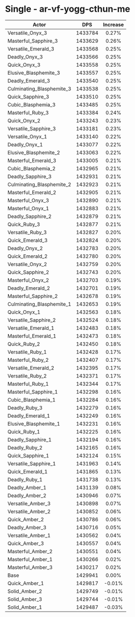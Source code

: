 # Single - ar-vf-yogg-cthun-me
| Actor | DPS | Increase |
|---|:---:|:---:|
|Versatile_Onyx_3|1433784|0.27%|
|Masterful_Sapphire_3|1433629|0.26%|
|Versatile_Emerald_3|1433568|0.25%|
|Deadly_Onyx_3|1433566|0.25%|
|Quick_Onyx_3|1433558|0.25%|
|Elusive_Blasphemite_3|1433557|0.25%|
|Deadly_Emerald_3|1433540|0.25%|
|Culminating_Blasphemite_3|1433538|0.25%|
|Quick_Sapphire_3|1433510|0.25%|
|Cubic_Blasphemia_3|1433485|0.25%|
|Masterful_Ruby_3|1433384|0.24%|
|Quick_Onyx_2|1433243|0.23%|
|Versatile_Sapphire_3|1433181|0.23%|
|Versatile_Onyx_1|1433140|0.22%|
|Deadly_Onyx_1|1433077|0.22%|
|Elusive_Blasphemite_2|1433063|0.22%|
|Masterful_Emerald_3|1433005|0.21%|
|Cubic_Blasphemia_2|1432965|0.21%|
|Deadly_Sapphire_3|1432931|0.21%|
|Culminating_Blasphemite_2|1432923|0.21%|
|Masterful_Emerald_2|1432905|0.21%|
|Masterful_Onyx_3|1432890|0.21%|
|Masterful_Onyx_1|1432883|0.21%|
|Deadly_Sapphire_2|1432879|0.21%|
|Quick_Ruby_3|1432877|0.21%|
|Versatile_Ruby_3|1432827|0.20%|
|Quick_Emerald_3|1432824|0.20%|
|Deadly_Onyx_2|1432783|0.20%|
|Quick_Emerald_2|1432780|0.20%|
|Versatile_Onyx_2|1432759|0.20%|
|Quick_Sapphire_2|1432743|0.20%|
|Masterful_Onyx_2|1432703|0.19%|
|Deadly_Emerald_2|1432701|0.19%|
|Masterful_Sapphire_2|1432678|0.19%|
|Culminating_Blasphemite_1|1432653|0.19%|
|Quick_Onyx_1|1432563|0.18%|
|Versatile_Sapphire_2|1432524|0.18%|
|Versatile_Emerald_1|1432483|0.18%|
|Masterful_Emerald_1|1432473|0.18%|
|Quick_Ruby_2|1432450|0.18%|
|Versatile_Ruby_1|1432428|0.17%|
|Masterful_Ruby_2|1432407|0.17%|
|Versatile_Emerald_2|1432395|0.17%|
|Versatile_Ruby_2|1432371|0.17%|
|Masterful_Ruby_1|1432344|0.17%|
|Masterful_Sapphire_1|1432298|0.16%|
|Cubic_Blasphemia_1|1432284|0.16%|
|Deadly_Ruby_3|1432279|0.16%|
|Deadly_Emerald_1|1432249|0.16%|
|Elusive_Blasphemite_1|1432231|0.16%|
|Quick_Ruby_1|1432225|0.16%|
|Deadly_Sapphire_1|1432194|0.16%|
|Deadly_Ruby_2|1432165|0.16%|
|Quick_Sapphire_1|1432124|0.15%|
|Versatile_Sapphire_1|1431963|0.14%|
|Quick_Emerald_1|1431865|0.13%|
|Deadly_Ruby_1|1431738|0.13%|
|Deadly_Amber_1|1431139|0.08%|
|Deadly_Amber_2|1430946|0.07%|
|Versatile_Amber_3|1430898|0.07%|
|Versatile_Amber_2|1430852|0.06%|
|Quick_Amber_2|1430786|0.06%|
|Deadly_Amber_3|1430716|0.05%|
|Versatile_Amber_1|1430562|0.04%|
|Quick_Amber_3|1430557|0.04%|
|Masterful_Amber_2|1430551|0.04%|
|Masterful_Amber_1|1430266|0.02%|
|Masterful_Amber_3|1430217|0.02%|
|Base|1429941|0.00%|
|Quick_Amber_1|1429817|-0.01%|
|Solid_Amber_2|1429749|-0.01%|
|Solid_Amber_3|1429744|-0.01%|
|Solid_Amber_1|1429487|-0.03%|
